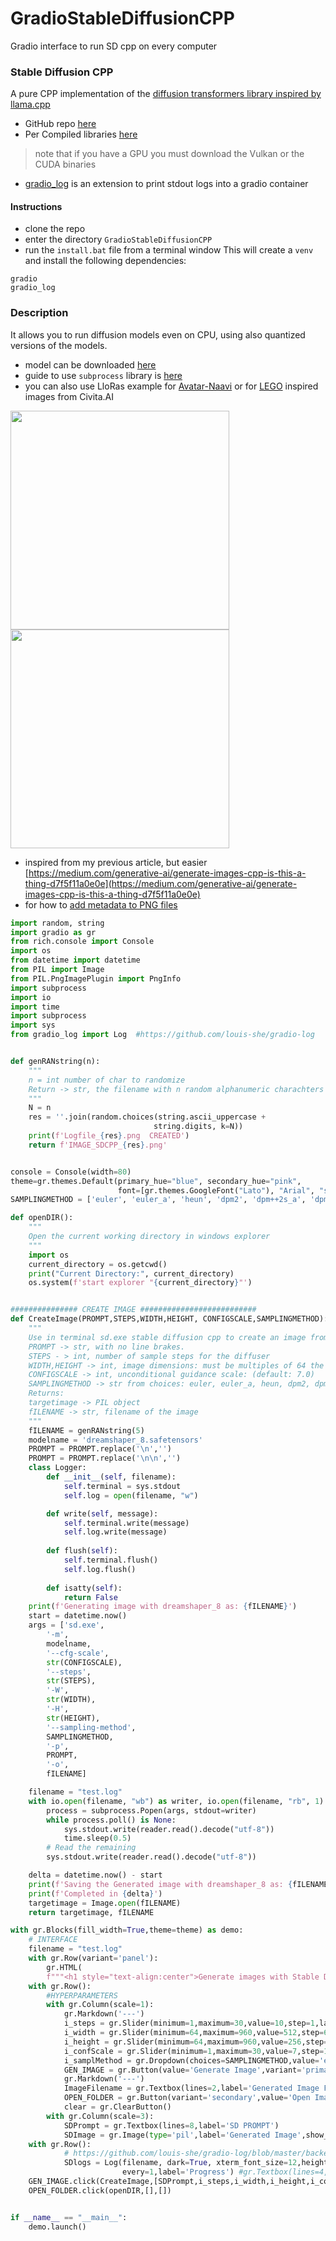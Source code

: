 # GradioStableDiffusionCPP
Gradio interface to run SD cpp on every computer



### Stable Diffusion CPP
A pure CPP implementation of the [diffusion transformers library inspired by llama.cpp](https://github.com/leejet/stable-diffusion.cpp)
- GitHub repo [here](https://github.com/leejet/stable-diffusion.cpp)
- Per Compiled libraries [here](https://github.com/leejet/stable-diffusion.cpp/releases)
> note that if you have a GPU you must download the Vulkan or the CUDA binaries
- [gradio_log](https://github.com/louis-she/gradio-log/blob/master/backend/gradio_log/log.py) is an extension to print stdout logs into a gradio container


#### Instructions
- clone the repo
- enter the directory `GradioStableDiffusionCPP`
- run the `install.bat` file from a terminal window
This will create a `venv` and  install the following dependencies:
```
gradio
gradio_log
```

### Description
It allows you to run diffusion models even on CPU, using also quantized versions of the models.
- model can be downloaded [here](https://huggingface.co/Lykon/DreamShaper)
- guide to use `subprocess` library is [here](https://python.land/operating-system/python-subprocess)
- you can also use LloRas example for [Avatar-Naavi](https://civitai.com/models/227743?modelVersionId=256934) or for [LEGO](https://civitai.com/models/111590/lego) inspired images from Civita.AI

<img src='' width=350> <img src='' width=350>
  
- inspired from my previous article, but easier [https://medium.com/generative-ai/generate-images-cpp-is-this-a-thing-d7f5f11a0e0e](https://medium.com/generative-ai/generate-images-cpp-is-this-a-thing-d7f5f11a0e0e)
- for how to [add metadata to PNG files](https://stackoverflow.com/questions/58399070/how-do-i-save-custom-information-to-a-png-image-file-in-python)

```python
import random, string
import gradio as gr
from rich.console import Console
import os
from datetime import datetime
from PIL import Image
from PIL.PngImagePlugin import PngInfo
import subprocess
import io
import time
import subprocess
import sys
from gradio_log import Log  #https://github.com/louis-she/gradio-log


def genRANstring(n):
    """
    n = int number of char to randomize
    Return -> str, the filename with n random alphanumeric charachters
    """
    N = n
    res = ''.join(random.choices(string.ascii_uppercase +
                                string.digits, k=N))
    print(f'Logfile_{res}.png  CREATED')
    return f'IMAGE_SDCPP_{res}.png'


console = Console(width=80)
theme=gr.themes.Default(primary_hue="blue", secondary_hue="pink",
                        font=[gr.themes.GoogleFont("Lato"), "Arial", "sans-serif"]) 
SAMPLINGMETHOD = ['euler', 'euler_a', 'heun', 'dpm2', 'dpm++2s_a', 'dpm++2m', 'dpm++2mv2', 'ipndm', 'ipndm_v', 'lcm']

def openDIR():
    """
    Open the current working directory in windows explorer
    """
    import os
    current_directory = os.getcwd()
    print("Current Directory:", current_directory)
    os.system(f'start explorer "{current_directory}"')


############### CREATE IMAGE ##########################
def CreateImage(PROMPT,STEPS,WIDTH,HEIGHT, CONFIGSCALE,SAMPLINGMETHOD):
    """
    Use in terminal sd.exe stable diffusion cpp to create an image from a given prompt, and then it displays it in the gradio app
    PROMPT -> str, with no line brakes.
    STEPS - > int, number of sample steps for the diffuser
    WIDTH,HEIGHT -> int, image dimensions: must be multiples of 64 the bigger the image, the bigger the VRAM requirements and generation time
    CONFIGSCALE -> int, unconditional guidance scale: (default: 7.0)
    SAMPLINGMETHOD -> str from choices: euler, euler_a, heun, dpm2, dpm++2s_a, dpm++2m, dpm++2mv2, ipndm, ipndm_v, lcm
    Returns:
    targetimage -> PIL object 
    fILENAME -> str, filename of the image
    """
    fILENAME = genRANstring(5)
    modelname = 'dreamshaper_8.safetensors'
    PROMPT = PROMPT.replace('\n','')
    PROMPT = PROMPT.replace('\n\n','')
    class Logger:
        def __init__(self, filename):
            self.terminal = sys.stdout
            self.log = open(filename, "w")

        def write(self, message):
            self.terminal.write(message)
            self.log.write(message)
            
        def flush(self):
            self.terminal.flush()
            self.log.flush()
            
        def isatty(self):
            return False 
    print(f'Generating image with dreamshaper_8 as: {fILENAME}')
    start = datetime.now()
    args = ['sd.exe',
        '-m',
        modelname,
        '--cfg-scale',
        str(CONFIGSCALE),
        '--steps',
        str(STEPS),
        '-W',
        str(WIDTH),
        '-H',
        str(HEIGHT),
        '--sampling-method',
        SAMPLINGMETHOD,
        '-p',
        PROMPT,
        '-o',
        fILENAME]

    filename = "test.log"
    with io.open(filename, "wb") as writer, io.open(filename, "rb", 1) as reader:
        process = subprocess.Popen(args, stdout=writer)
        while process.poll() is None:
            sys.stdout.write(reader.read().decode("utf-8"))
            time.sleep(0.5)
        # Read the remaining
        sys.stdout.write(reader.read().decode("utf-8"))

    delta = datetime.now() - start
    print(f'Saving the Generated image with dreamshaper_8 as: {fILENAME}')
    print(f'Completed in {delta}')
    targetimage = Image.open(fILENAME)
    return targetimage, fILENAME

with gr.Blocks(fill_width=True,theme=theme) as demo:
    # INTERFACE
    filename = "test.log"
    with gr.Row(variant='panel'):
        gr.HTML(
        f"""<h1 style="text-align:center">Generate images with Stable Diffusion CPP</h1>""")       
    with gr.Row():
        #HYPERPARAMETERS
        with gr.Column(scale=1):
            gr.Markdown('---')
            i_steps = gr.Slider(minimum=1,maximum=30,value=10,step=1,label='Steps')
            i_width = gr.Slider(minimum=64,maximum=960,value=512,step=64,label='Width')
            i_height = gr.Slider(minimum=64,maximum=960,value=256,step=64,label='Height')
            i_confScale = gr.Slider(minimum=1,maximum=30,value=7,step=1,label='Guidance Scale')
            i_samplMethod = gr.Dropdown(choices=SAMPLINGMETHOD,value='euler_a',multiselect=False,container=True)
            GEN_IMAGE = gr.Button(value='Generate Image',variant='primary')
            gr.Markdown('---')
            ImageFilename = gr.Textbox(lines=2,label='Generated Image Filename',show_copy_button=True)
            OPEN_FOLDER = gr.Button(variant='secondary',value='Open Image Folder')
            clear = gr.ClearButton()
        with gr.Column(scale=3):
            SDPrompt = gr.Textbox(lines=8,label='SD PROMPT')
            SDImage = gr.Image(type='pil',label='Generated Image',show_download_button=True, show_fullscreen_button=True,)
    with gr.Row():
            # https://github.com/louis-she/gradio-log/blob/master/backend/gradio_log/log.py
            SDlogs = Log(filename, dark=True, xterm_font_size=12,height=160,
                         every=1,label='Progress') #gr.Textbox(lines=4,label='Progress')        
    GEN_IMAGE.click(CreateImage,[SDPrompt,i_steps,i_width,i_height,i_confScale,i_samplMethod],[SDImage,ImageFilename])
    OPEN_FOLDER.click(openDIR,[],[])


if __name__ == "__main__":
    demo.launch()   
```
